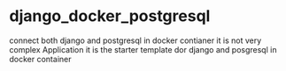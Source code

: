 # django_docker_postgresql
connect both django and postgresql in docker contianer
it is not very complex Application it is the starter template dor django and posgresql in docker container 
